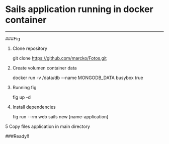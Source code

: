 # Sails application running in docker container
_______________________________________________

###Fig


1. Clone repository
    
    git clone https://github.com/marcko/Fotos.git

2.  Create volumen container data 

     docker run -v /data/db --name MONGODB_DATA busybox true
     
3. Running fig

   fig up -d
   
4. Install dependencies
 
   fig run --rm web sails new [name-application]

5 Copy files application in main directory


###Ready!!

  
